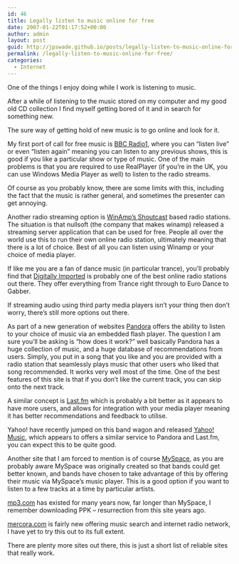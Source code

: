 ```yaml
---
id: 46
title: Legally listen to music online for free
date: 2007-01-22T01:17:52+00:00
author: admin
layout: post
guid: http://jpswade.github.io/posts/legally-listen-to-music-online-for-free
permalink: /legally-listen-to-music-online-for-free/
categories:
  - Internet
---
```

<p class="lead">
  One of the things I enjoy doing while I work is listening to music.
</p>

After a while of listening to the music stored on my computer and my good old CD collection I find myself getting bored of it and in search for something new.

The sure way of getting hold of new music is to go online and look for it.

My first port of call for free music is [BBC Radio1](http://www.bbc.co.uk/radio1/), where you can &#8220;listen live&#8221; or even &#8220;listen again&#8221; meaning you can listen to any previous shows, this is good if you like a particular show or type of music. One of the main problems is that you are required to use RealPlayer (if you&#8217;re in the UK, you can use Windows Media Player as well) to listen to the radio streams.

Of course as you probably know, there are some limits with this, including the fact that the music is rather general, and sometimes the presenter can get annoying.

Another radio streaming option is [WinAmp&#8217;s Shoutcast](http://www.shoutcast.com/) based radio stations. The situation is that nullsoft (the company that makes winamp) released a streaming server application that can be used for free. People all over the world use this to run their own online radio station, ultimately meaning that there is a lot of choice. Best of all you can listen using Winamp or your choice of media player.

If like me you are a fan of dance music (in particular trance), you&#8217;ll probably find that [Digitally Imported](http://www.di.fm/) is probably one of the best online radio stations out there. They offer everything from Trance right through to Euro Dance to Gabber.

If streaming audio using third party media players isn&#8217;t your thing then don&#8217;t worry, there&#8217;s still more options out there.

As part of a new generation of websites [Pandora](http://www.pandora.com/) offers the ability to listen to your choice of music via an embedded flash player. The question I am sure you&#8217;ll be asking is &#8220;how does it work?&#8221; well basically Pandora has a huge collection of music, and a huge database of recommendations from users. Simply, you put in a song that you like and you are provided with a radio station that seamlessly plays music that other users who liked that song recommended. It works very well most of the time. One of the best features of this site is that if you don&#8217;t like the current track, you can skip onto the next track.
  
A similar concept is [Last.fm](http://www.last.fm/listen/) which is probably a bit better as it appears to have more users, and allows for integration with your media player meaning it has better recommendations and feedback to utilise.

Yahoo! have recently jumped on this band wagon and released [Yahoo! Music](http://music.yahoo.com/), which appears to offers a similar service to Pandora and Last.fm, you can expect this to be quite good.

Another site that I am forced to mention is of course [MySpace](http://profile.myspace.com/index.cfm?fuseaction=music), as you are probably aware MySpace was originally created so that bands could get better known, and bands have chosen to take advantage of this by offering their music via MySpace&#8217;s music player. This is a good option if you want to listen to a few tracks at a time by particular artists.

[mp3.com](http://www.mp3.com/) has existed for many years now, far longer than MySpace, I remember downloading PPK &#8211; resurrection from this site years ago.

[mercora.com](http://www.mercora.com/) is fairly new offering music search and internet radio network, I have yet to try this out to its full extent.
  
There are plenty more sites out there, this is just a short list of reliable sites that really work.
